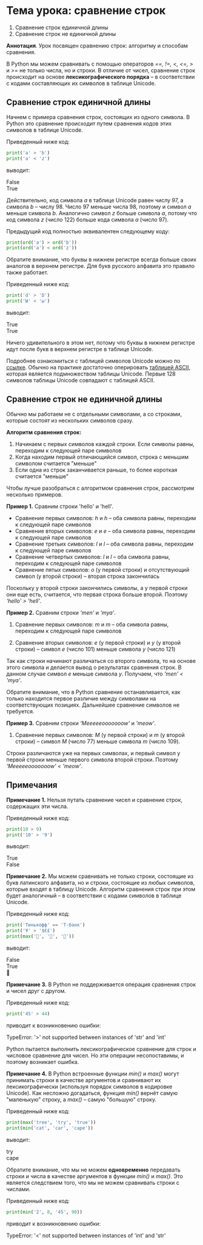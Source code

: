 # Тема урока: сравнение строк

1. Сравнение строк единичной длины
2. Сравнение строк не единичной длины

**Аннотация**. Урок посвящен сравнению строк: алгоритму и способам сравнения.

В Python мы можем сравнивать с помощью операторов _==, !=, <, <=, >_ и _>=_ не только числа, но и строки. В отличие от чисел, сравнение строк происходит на основе **лексикографического порядка** – в соответствии с кодами составляющих их символов в таблице Unicode.

## Сравнение строк единичной длины

Начнем с примера сравнения строк, состоящих из одного символа. В Python это сравнение происходит путем сравнения кодов этих символов в таблице Unicode.

Приведенный ниже код:

```python
print('a' > 'b')
print('a' < 'z')
```

выводит:

False  
 True

Действительно, код символа _a_ в таблице Unicode равен числу
97, а символа _b_ – числу 98. Число 97 меньше числа
98, поэтому и символ _a_ меньше символа _b_. Аналогично символ _z_ больше символа _a_, потому что код символа _z_ (число 122) больше кода символа _a_ (число 97).

Предыдущий код полностью эквивалентен следующему коду:

```python
print(ord('a') > ord('b'))
print(ord('a') < ord('z'))
```

Обратите внимание, что буквы в нижнем регистре всегда больше своих аналогов в верхнем регистре. Для букв русского алфавита это правило также работает.

Приведенный ниже код:

```python
print('d' > 'D')
print('Ы' < 'ы')
```

выводит:

True  
 True

Ничего удивительного в этом нет, потому что буквы в нижнем регистре идут после букв в верхнем регистре в таблице Unicode.

Подробнее ознакомиться с таблицей символов Unicode можно по [ссылке](https://symbl.cc/en/unicode-table/). Обычно на практике достаточно оперировать [таблицей ASCII](https://www.asciitable.com/), которая является подмножеством таблицы Unicode. Первые 128 символов таблицы Unicode совпадают с таблицей ASCII.

## Сравнение строк не единичной длины

Обычно мы работаем не с отдельными символами, а со строками, которые состоят из нескольких символов сразу.

**Алгоритм сравнения строк:**

1. Начинаем с первых символов каждой строки. Если символы равны, переходим к следующей паре символов
2. Когда находим первый отличающийся символ, строка с меньшим символом считается "меньше"
3. Если одна из строк заканчивается раньше, то более короткая считается "меньше"

Чтобы лучше разобраться с алгоритмом сравнения строк, рассмотрим несколько примеров.

**Пример 1.** Сравним строки 'hello' и 'hell'.

- Сравнение первых символов: _h_ и _h_ – оба символа равны, переходим к следующей паре символов
- Сравнение вторых символов: _e_ и _e_ – оба символа равны, переходим к следующей паре символов
- Сравнение третьих символов: _l_ и _l_ – оба символа равны, переходим к следующей паре символов
- Сравнение четвертых символов: _l_ и _l_ – оба символа равны, переходим к следующей паре символов
- Сравнение пятых символов: _o_ (у первой строки) и отсутствующий символ (у второй строки) – вторая строка закончилась

Поскольку у второй строки закончились символы, а у первой строки они еще есть, считается, что первая строка больше второй. Поэтому _'hello' > 'hell'_.

**Пример 2.** Сравним строки _'men'_ и _'mya'_.

1. Сравнение первых символов: _m_ и _m_ – оба символа равны, переходим к следующей паре символов

2. Сравнение вторых символов: _e_ (у первой строки) и _y_ (у второй строки) – символ _e_ (число 101) меньше символа _y_ (число 121)

Так как строки начинают различаться со второго символа, то на основе этого символа и делается вывод о результатах сравнения строк. В данном случае символ _e_ меньше символа _y_. Получаем, что _'men' < 'mya'_.

Обратите внимание, что в Python сравнение останавливается, как только находится первое различие между символами на соответствующих позициях. Дальнейшее сравнение символов не требуется.

**Пример 3.** Сравним строки _'Meeeeeooooooow'_ и _'meow'_.

1. Сравнение первых символов: _M_ (у первой строки) и _m_ (у второй строки) – символ _M_ (число 77) меньше символа _m_ (число 109).

Строки различаются уже на первых символах, и первый символ у первой строки меньше первого символа второй строки. Поэтому _'Meeeeeooooooow' < 'meow'_.

## Примечания

**Примечание 1.** Нельзя путать сравнение чисел и сравнение строк, содержащих эти числа.

Приведенный ниже код:

```python
print(10 > 9)
print('10' > '9')
```

выводит:

True  
 False

**Примечание 2.** Мы можем сравнивать не только строки, состоящие из букв латинского алфавита, но и строки, состоящие из любых символов, которые входят в таблицу Unicode. Алгоритм сравнения строк при этом будет аналогичный – в соответствии с кодами символов в таблице Unicode.

Приведенный ниже код:

```python
print('Тинькофф' == 'Т-банк')
print('¥' > '$€£')
print(max('🐷', '🦆', '🐔'))
```

выводит:

False  
 True  
 🦆

**Примечание 3.** В Python не поддерживается операция сравнения строк и чисел друг с другом.

Приведенный ниже код:

```python
print('45' > 44)
```

приводит к возникновению ошибки:

TypeError: '>' not supported between instances of 'str' and 'int'

Python пытается выполнить лексикографическое сравнение для строк и числовое сравнение для чисел. Но эти операции несопоставимы, и поэтому возникает ошибка.

**Примечание 4.** В Python встроенные функции _min()_ и _max()_ могут принимать строки в качестве аргументов и сравнивают их лексикографически (используя порядок символов в кодировке Unicode). Как несложно догадаться, функция _min()_ вернёт самую "маленькую" строку, а _max()_ – самую "большую" строку.

Приведенный ниже код:

```python
print(max('tree', 'try', 'true'))
print(min('cat', 'car', 'cape'))
```

выводит:

try  
 cape

Обратите внимание, что мы не можем **одновременно** передавать строки и числа в качестве аргументов в функции _min()_ и _max()_. Это является следствием того, что мы не можем сравнивать строки с числами.

Приведенный ниже код:

```python
print(min('2', 8, '45', 90))
```

приводит к возникновению ошибки:

TypeError: '<' not supported between instances of 'int' and 'str'
